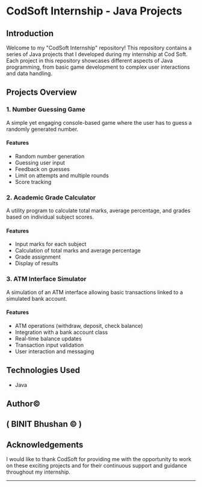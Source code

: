 # CodSoft Internship - Java Projects

## Introduction
Welcome to my "CodSoft Internship" repository! This repository contains a series of Java projects that I developed during my internship at Cod Soft. Each project in this repository showcases different aspects of Java programming, from basic game development to complex user interactions and data handling.

## Projects Overview

### 1. Number Guessing Game
A simple yet engaging console-based game where the user has to guess a randomly generated number.

#### Features
- Random number generation
- Guessing user input
- Feedback on guesses
- Limit on attempts and multiple rounds
- Score tracking



### 2. Academic Grade Calculator
A utility program to calculate total marks, average percentage, and grades based on individual subject scores.

#### Features
- Input marks for each subject
- Calculation of total marks and average percentage
- Grade assignment
- Display of results


### 3. ATM Interface Simulator
A simulation of an ATM interface allowing basic transactions linked to a simulated bank account.

#### Features
- ATM operations (withdraw, deposit, check balance)
- Integration with a bank account class
- Real-time balance updates
- Transaction input validation
- User interaction and messaging


## Technologies Used
- Java

## Author©
## ( BINIT Bhushan © )

## Acknowledgements
I would like to thank CodSoft for providing me with the opportunity to work on these exciting projects and for their continuous support and guidance throughout my internship.

---

